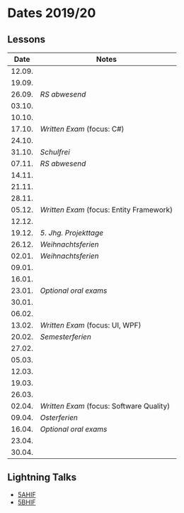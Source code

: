# Dates 2019/20

## Lessons

|  Date  |                  Notes                   |
| ------ | ---------------------------------------- |
| 12.09. |                                          |
| 19.09. |                                          |
| 26.09. | *RS abwesend*                            |
| 03.10. |                                          |
| 10.10. |                                          |
| 17.10. | *Written Exam* (focus: C#)               |
| 24.10. |                                          |
| 31.10. | *Schulfrei*                              |
| 07.11. | *RS abwesend*                            |
| 14.11. |                                          |
| 21.11. |                                          |
| 28.11. |                                          |
| 05.12. | *Written Exam* (focus: Entity Framework) |
| 12.12. |                                          |
| 19.12. | *5. Jhg. Projekttage*                    |
| 26.12. | *Weihnachtsferien*                       |
| 02.01. | *Weihnachtsferien*                       |
| 09.01. |                                          |
| 16.01. |                                          |
| 23.01. | *Optional oral exams*                    |
| 30.01. |                                          |
| 06.02. |                                          |
| 13.02. | *Written Exam* (focus: UI, WPF)          |
| 20.02. | *Semesterferien*                         |
| 27.02. |                                          |
| 05.03. |                                          |
| 12.03. |                                          |
| 19.03. |                                          |
| 26.03. |                                          |
| 02.04. | *Written Exam* (focus: Software Quality) |
| 09.04. | *Osterferien*                            |
| 16.04. | *Optional oral exams*                    |
| 23.04. |                                          |
| 30.04. |                                          |

## Lightning Talks

* [5AHIF](lightning-talks-5AHIF.md)
* [5BHIF](lightning-talks-5BHIF.md)
